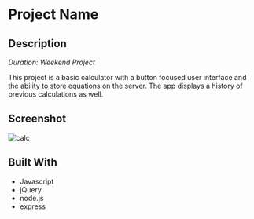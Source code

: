 # Project Name

## Description

_Duration: Weekend Project_

This project is a basic calculator with a button focused user interface and the ability to store equations on the server. The app displays a history of previous calculations as well.

## Screenshot

![calc]("./images/calc_img.png)

## Built With

- Javascript
- jQuery
- node.js
- express


